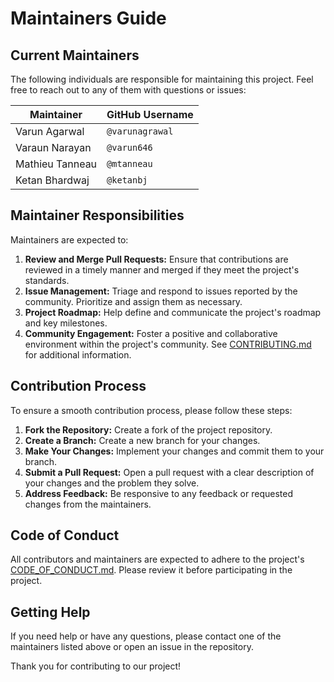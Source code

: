 # Maintainers Guide

## Current Maintainers

The following individuals are responsible for maintaining this project. Feel free to reach out to any of them with questions or issues:

| Maintainer        | GitHub Username   |
| ----------------- | ----------------- |
| Varun Agarwal     | `@varunagrawal`   |
| Varaun Narayan    | `@varun646`       |
| Mathieu Tanneau    | `@mtanneau`        |
| Ketan Bhardwaj    | `@ketanbj`        |

## Maintainer Responsibilities

Maintainers are expected to:
1. **Review and Merge Pull Requests:** Ensure that contributions are reviewed in a timely manner and merged if they meet the project's standards.
2. **Issue Management:** Triage and respond to issues reported by the community. Prioritize and assign them as necessary.
3. **Project Roadmap:** Help define and communicate the project's roadmap and key milestones.
4. **Community Engagement:** Foster a positive and collaborative environment within the project's community. See [CONTRIBUTING.md](CONTRIBUTING.md) for additional information.

## Contribution Process

To ensure a smooth contribution process, please follow these steps:

1. **Fork the Repository:** Create a fork of the project repository.
2. **Create a Branch:** Create a new branch for your changes.
3. **Make Your Changes:** Implement your changes and commit them to your branch.
4. **Submit a Pull Request:** Open a pull request with a clear description of your changes and the problem they solve.
5. **Address Feedback:** Be responsive to any feedback or requested changes from the maintainers.

## Code of Conduct

All contributors and maintainers are expected to adhere to the project's [CODE_OF_CONDUCT.md](CODE_OF_CONDUCT.md). Please review it before participating in the project.

## Getting Help

If you need help or have any questions, please contact one of the maintainers listed above or open an issue in the repository.

Thank you for contributing to our project!
